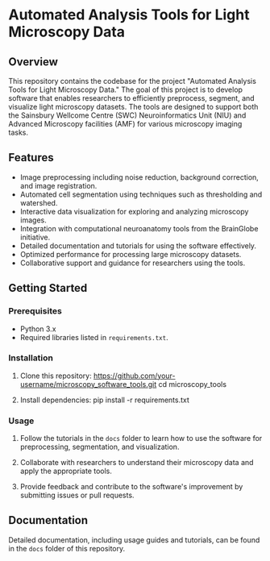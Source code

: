 # Automated Analysis Tools for Light Microscopy Data

## Overview
This repository contains the codebase for the project "Automated Analysis Tools for Light Microscopy Data." The goal of this project is to develop software that enables researchers to efficiently preprocess, segment, and visualize light microscopy datasets. The tools are designed to support both the Sainsbury Wellcome Centre (SWC) Neuroinformatics Unit (NIU) and Advanced Microscopy facilities (AMF) for various microscopy imaging tasks.

## Features
- Image preprocessing including noise reduction, background correction, and image registration.
- Automated cell segmentation using techniques such as thresholding and watershed.
- Interactive data visualization for exploring and analyzing microscopy images.
- Integration with computational neuroanatomy tools from the BrainGlobe initiative.
- Detailed documentation and tutorials for using the software effectively.
- Optimized performance for processing large microscopy datasets.
- Collaborative support and guidance for researchers using the tools.

## Getting Started
### Prerequisites
- Python 3.x
- Required libraries listed in `requirements.txt`.

### Installation
1. Clone this repository:
https://github.com/your-username/microscopy_software_tools.git
cd microscopy_tools

2. Install dependencies:
pip install -r requirements.txt


### Usage
1. Follow the tutorials in the `docs` folder to learn how to use the software for preprocessing, segmentation, and visualization.

2. Collaborate with researchers to understand their microscopy data and apply the appropriate tools.

3. Provide feedback and contribute to the software's improvement by submitting issues or pull requests.

## Documentation
Detailed documentation, including usage guides and tutorials, can be found in the `docs` folder of this repository.
